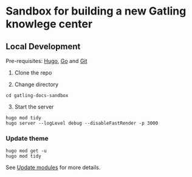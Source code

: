 # Sandbox for building a new Gatling knowlege center

## Local Development

Pre-requisites: [Hugo](https://gohugo.io/getting-started/installing/), [Go](https://golang.org/doc/install) and [Git](https://git-scm.com)


1. Clone the repo


2. Change directory

```console
cd gatling-docs-sandbox
```

3. Start the server

```console
hugo mod tidy
hugo server --logLevel debug --disableFastRender -p 3000
```




### Update theme

```shell
hugo mod get -u
hugo mod tidy
```

See [Update modules](https://gohugo.io/hugo-modules/use-modules/#update-modules) for more details.

